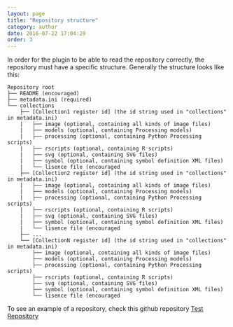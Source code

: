 ```yaml
---
layout: page
title: "Repository structure"
category: author
date: 2016-07-22 17:04:29
order: 3
---
```


In order for the plugin to be able to read the repository correctly, the 
repository must have a specific structure. Generally the structure looks like
this:

    Repository root
    ├── README (encouraged)
    ├── metadata.ini (required)
    └── collections
        ├── [Collection1 register id] (the id string used in "collections" in metadata.ini)
        |   ├── image (optional, containing all kinds of image files)
        |   ├── models (optional, containing Processing models)
        |   ├── processing (optional, containing Python Processing scripts)
        |   ├── rscripts (optional, containing R scripts)
        |   ├── svg (optional, containing SVG files)
        |   ├── symbol (optional, containing symbol definition XML files)
        |   └── lisence file (encouraged
        ├── [Collection2 register id] (the id string used in "collections" in metadata.ini)
        |   ├── image (optional, containing all kinds of image files)
        |   ├── models (optional, containing Processing models)
        |   ├── processing (optional, containing Python Processing scripts)
        |   ├── rscripts (optional, containing R scripts)
        |   ├── svg (optional, containing SVG files)
        |   ├── symbol (optional, containing symbol definition XML files)
        |   └── lisence file (encouraged
        ├── ...
        └── [CollectionN register id] (the id string used in "collections" in metadata.ini)
            ├── image (optional, containing all kinds of image files)
            ├── models (optional, containing Processing models)
            ├── processing (optional, containing Python Processing scripts)
            ├── rscripts (optional, containing R scripts)
            ├── svg (optional, containing SVG files)
            ├── symbol (optional, containing symbol definition XML files)
            └── lisence file (encouraged
        
To see an example of a repository, check this github repository [Test Repository](https://github.com/akbargumbira/qgis_resources_data/)

              
              
               
                
